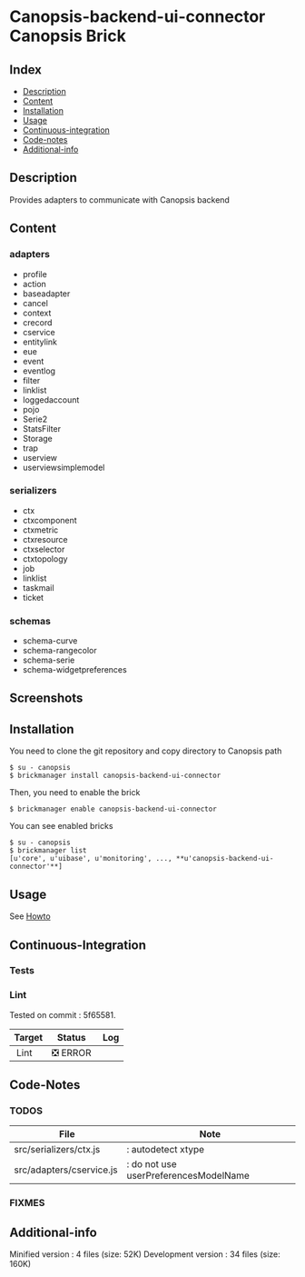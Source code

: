 # Canopsis-backend-ui-connector Canopsis Brick

## Index

- [Description](#description)
- [Content](#content)
- [Installation](#installation)
- [Usage](#usage)
- [Continuous-integration](#continuous-integration)
- [Code-notes](#code-notes)
- [Additional-info](#additional-info)

## Description

Provides adapters to communicate with Canopsis backend

## Content

### adapters

 - profile
 - action
 - baseadapter
 - cancel
 - context
 - crecord
 - cservice
 - entitylink
 - eue
 - event
 - eventlog
 - filter
 - linklist
 - loggedaccount
 - pojo
 - Serie2
 - StatsFilter
 - Storage
 - trap
 - userview
 - userviewsimplemodel

### serializers

 - ctx
 - ctxcomponent
 - ctxmetric
 - ctxresource
 - ctxselector
 - ctxtopology
 - job
 - linklist
 - taskmail
 - ticket

### schemas

 - schema-curve
 - schema-rangecolor
 - schema-serie
 - schema-widgetpreferences



## Screenshots



## Installation

You need to clone the git repository and copy directory to Canopsis path

    $ su - canopsis
    $ brickmanager install canopsis-backend-ui-connector

Then, you need to enable the brick

    $ brickmanager enable canopsis-backend-ui-connector

You can see enabled bricks

    $ su - canopsis
    $ brickmanager list
    [u'core', u'uibase', u'monitoring', ..., **u'canopsis-backend-ui-connector'**]

## Usage

See [Howto](https://git.canopsis.net/canopsis-ui-bricks/canopsis-backend-ui-connector/blob/master/doc/index.rst)

## Continuous-Integration

### Tests



### Lint

Tested on commit : 5f65581.

| Target | Status | Log |
| ------ | ------ | --- |
| Lint   | :negative_squared_cross_mark: ERROR |  |


## Code-Notes

### TODOS

| File   | Note   |
|--------|--------|
| src/serializers/ctx.js |: autodetect xtype |
| src/adapters/cservice.js |: do not use userPreferencesModelName |


### FIXMES



## Additional-info

Minified version : 4 files (size: 52K)
Development version : 34 files (size: 160K)
